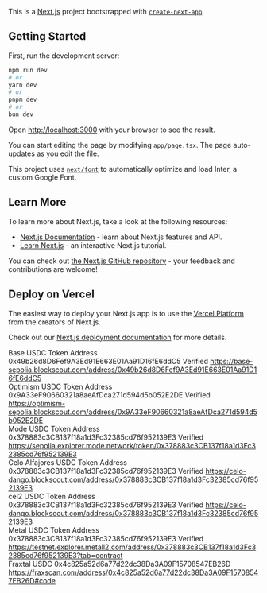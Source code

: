 This is a [Next.js](https://nextjs.org/) project bootstrapped with [`create-next-app`](https://github.com/vercel/next.js/tree/canary/packages/create-next-app).

## Getting Started

First, run the development server:

```bash
npm run dev
# or
yarn dev
# or
pnpm dev
# or
bun dev
```

Open [http://localhost:3000](http://localhost:3000) with your browser to see the result.

You can start editing the page by modifying `app/page.tsx`. The page auto-updates as you edit the file.

This project uses [`next/font`](https://nextjs.org/docs/basic-features/font-optimization) to automatically optimize and load Inter, a custom Google Font.

## Learn More

To learn more about Next.js, take a look at the following resources:

- [Next.js Documentation](https://nextjs.org/docs) - learn about Next.js features and API.
- [Learn Next.js](https://nextjs.org/learn) - an interactive Next.js tutorial.

You can check out [the Next.js GitHub repository](https://github.com/vercel/next.js/) - your feedback and contributions are welcome!

## Deploy on Vercel

The easiest way to deploy your Next.js app is to use the [Vercel Platform](https://vercel.com/new?utm_medium=default-template&filter=next.js&utm_source=create-next-app&utm_campaign=create-next-app-readme) from the creators of Next.js.

Check out our [Next.js deployment documentation](https://nextjs.org/docs/deployment) for more details.


Base USDC Token Address	0x49b26d8D6Fef9A3Ed91E663E01Aa91D16fE6ddC5	Verified	https://base-sepolia.blockscout.com/address/0x49b26d8D6Fef9A3Ed91E663E01Aa91D16fE6ddC5				
Optimism USDC Token Address	0x9A33eF90660321a8aeAfDca271d594d5b052E2DE	Verified	https://optimism-sepolia.blockscout.com/address/0x9A33eF90660321a8aeAfDca271d594d5b052E2DE				
Mode USDC Token Address	0x378883c3CB137f18a1d3Fc32385cd76f952139E3	Verified	https://sepolia.explorer.mode.network/token/0x378883c3CB137f18a1d3Fc32385cd76f952139E3				
Celo Alfajores USDC Token Address	0x378883c3CB137f18a1d3Fc32385cd76f952139E3	Verified	https://celo-dango.blockscout.com/address/0x378883c3CB137f18a1d3Fc32385cd76f952139E3				
cel2 USDC Token Address	0x378883c3CB137f18a1d3Fc32385cd76f952139E3	Verified	https://celo-dango.blockscout.com/address/0x378883c3CB137f18a1d3Fc32385cd76f952139E3				
Metal USDC Token Address	0x378883c3CB137f18a1d3Fc32385cd76f952139E3	Verified	https://testnet.explorer.metall2.com/address/0x378883c3CB137f18a1d3Fc32385cd76f952139E3?tab=contract				
Fraxtal USDC 	0x4c825a52d6a77d22dc38Da3A09F15708547EB26D		https://fraxscan.com/address/0x4c825a52d6a77d22dc38Da3A09F15708547EB26D#code				
